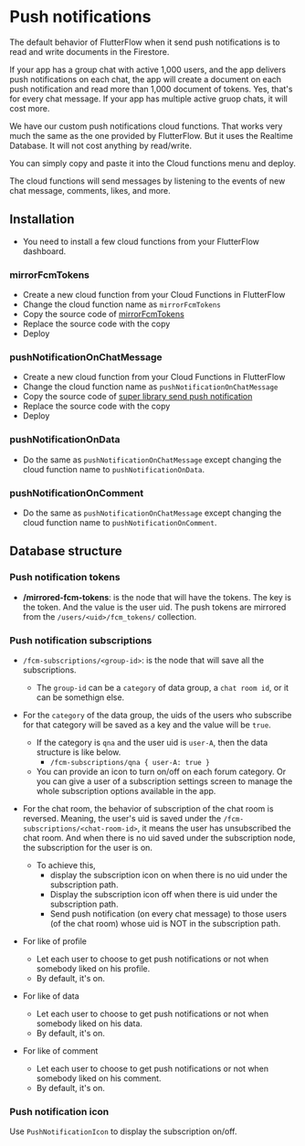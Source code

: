 # Push notifications

The default behavior of FlutterFlow when it send push notifications is to read and write documents in the Firestore.

If your app has a group chat with active 1,000 users, and the app delivers push notifications on each chat, the app will create a document on each push notification and read more than 1,000 document of tokens. Yes, that's for every chat message. If your app has multiple active gruop chats, it will cost more.

We have our custom push notifications cloud functions. That works very much the same as the one provided by FlutterFlow. But it uses the Realtime Database. It will not cost anything by read/write.

You can simply copy and paste it into the Cloud functions menu and deploy.

The cloud functions will send messages by listening to the events of new chat message, comments, likes, and more.




## Installation

- You need to install a few cloud functions from your FlutterFlow dashboard.

### mirrorFcmTokens

- Create a new cloud function from your Cloud Functions in FlutterFlow
- Change the cloud function name as `mirrorFcmTokens`
- Copy the source code of [mirrorFcmTokens](https://raw.githubusercontent.com/thruthesky/super-library-firebase/refs/heads/main/mirror-fcm-tokens/functions/index.js)
- Replace the source code with the copy
- Deploy


### pushNotificationOnChatMessage

- Create a new cloud function from your Cloud Functions in FlutterFlow
- Change the cloud function name as `pushNotificationOnChatMessage`
- Copy the source code of [super library send push notification](https://raw.githubusercontent.com/thruthesky/super-library-firebase/refs/heads/main/send-push-notifications/functions/index.js)
- Replace the source code with the copy
- Deploy

### pushNotificationOnData

- Do the same as `pushNotificationOnChatMessage` except changing the cloud function name to `pushNotificationOnData`.

### pushNotificationOnComment

- Do the same as `pushNotificationOnChatMessage` except changing the cloud function name to `pushNotificationOnComment`.




## Database structure

### Push notification tokens

- **/mirrored-fcm-tokens**: is the node that will have the tokens. The key is the token. And the value is the user uid. The push tokens are mirrored from the `/users/<uid>/fcm_tokens/` collection.



### Push notification subscriptions

- `/fcm-subscriptions/<group-id>`: is the node that will save all the subscriptions.
  - The `group-id` can be a `category` of data group, a `chat room id`, or it can be somethign else.

- For the `category` of the data group, the uids of the users who subscribe for that category will be saved as a key and the value will be `true`.
  - If the category is `qna` and the user uid is `user-A`, then the data structure is like below.
    - `/fcm-subscriptions/qna { user-A: true }`
  - You can provide an icon to turn on/off on each forum category. Or you can give a user of a subscription settings screen to manage the whole subscription options available in the app.

- For the chat room, the behavior of subscription of the chat room is reversed. Meaning, the user's uid is saved under the `/fcm-subscriptions/<chat-room-id>`, it means the user has unsubscribed the chat room. And when there is no uid saved under the subscription node, the subscription for the user is on.
    - To achieve this,
      - display the subscription icon on when there is no uid under the subscription path.
      - Display the subscription icon off when there is uid under the subscription path.
      - Send push notification (on every chat message) to those users (of the chat room) whose uid is NOT in the subscription path.



- For like of profile
  - Let each user to choose to get push notifications or not when somebody liked on his profile.
  - By default, it's on.


- For like of data
  - Let each user to choose to get push notifications or not when somebody liked on his data.
  - By default, it's on.


- For like of comment
  - Let each user to choose to get push notifications or not when somebody liked on his comment.
  - By default, it's on.


### Push notification icon

Use `PushNotificationIcon` to display the subscription on/off.


